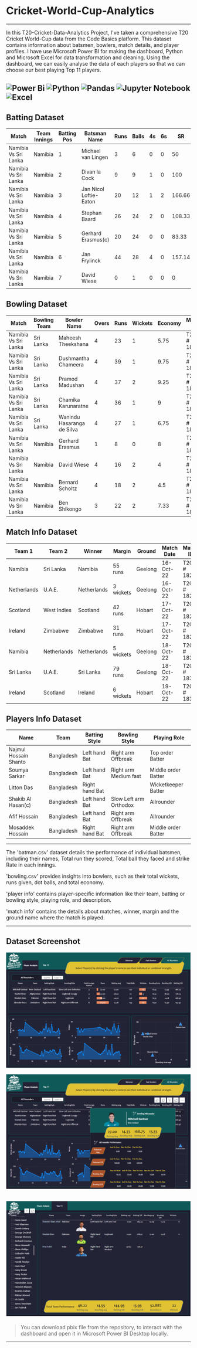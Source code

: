 
# Cricket-World-Cup-Analytics

---
In this T20-Cricket-Data-Analytics Project, I've taken a comprehensive T20 Cricket World-Cup data from the Code Basics platform. This dataset contains information about batsmen, bowlers, match details, and player profiles. I have use Microsoft Power BI for making the dashboard, Python and Microsoft Excel for data transformation and cleaning. Using the dashboard, we can easily analyse the data of each players so that we can choose our best playing Top 11 players.

![Power Bi](https://img.shields.io/badge/power_bi-F2C811?style=for-the-badge&logo=powerbi&logoColor=black)
![Python](https://img.shields.io/badge/python-3670A0?style=for-the-badge&logo=python&logoColor=ffdd54)
![Pandas](https://img.shields.io/badge/pandas-%23150458.svg?style=for-the-badge&logo=pandas&logoColor=white)
![Jupyter Notebook](https://img.shields.io/badge/jupyter-%23FA0F00.svg?style=for-the-badge&logo=jupyter&logoColor=white)
![Excel](https://img.shields.io/badge/excel-darkgreen.svg?style=for-the-badge&logo=x&logoColor=white)
---

## Batting Dataset

| Match                | Team Innings | Batting Pos | Batsman Name            | Runs | Balls | 4s | 6s | SR     | Match ID    |
|----------------------|--------------|-------------|-------------------------|------|-------|----|----|--------|-------------|
| Namibia Vs Sri Lanka | Namibia      | 1           | Michael van Lingen      | 3    | 6     | 0  | 0  | 50     | T20I # 1823 |
| Namibia Vs Sri Lanka | Namibia      | 2           | Divan la Cock           | 9    | 9     | 1  | 0  | 100    | T20I # 1823 |
| Namibia Vs Sri Lanka | Namibia      | 3           | Jan Nicol Loftie-Eaton  | 20   | 12    | 1  | 2  | 166.66 | T20I # 1823 |
| Namibia Vs Sri Lanka | Namibia      | 4           | Stephan Baard           | 26   | 24    | 2  | 0  | 108.33 | T20I # 1823 |
| Namibia Vs Sri Lanka | Namibia      | 5           | Gerhard Erasmus(c)      | 20   | 24    | 0  | 0  | 83.33  | T20I # 1823 |
| Namibia Vs Sri Lanka | Namibia      | 6           | Jan Frylinck            | 44   | 28    | 4  | 0  | 157.14 | T20I # 1823 |
| Namibia Vs Sri Lanka | Namibia      | 7           | David Wiese             | 0    | 1     | 0  | 0  | 0      | T20I # 1823 |

## Bowling Dataset

| Match               | Bowling Team | Bowler Name                | Overs | Runs | Wickets | Economy | Match ID    |
|---------------------|--------------|----------------------------|-------|------|---------|---------|-------------|
| Namibia Vs Sri Lanka | Sri Lanka    | Maheesh Theekshana          | 4     | 23   | 1       | 5.75    | T20I # 1823 |
| Namibia Vs Sri Lanka | Sri Lanka    | Dushmantha Chameera         | 4     | 39   | 1       | 9.75    | T20I # 1823 |
| Namibia Vs Sri Lanka | Sri Lanka    | Pramod Madushan             | 4     | 37   | 2       | 9.25    | T20I # 1823 |
| Namibia Vs Sri Lanka | Sri Lanka    | Chamika Karunaratne         | 4     | 36   | 1       | 9       | T20I # 1823 |
| Namibia Vs Sri Lanka | Sri Lanka    | Wanindu Hasaranga de Silva  | 4     | 27   | 1       | 6.75    | T20I # 1823 |
| Namibia Vs Sri Lanka | Namibia      | Gerhard Erasmus            | 1     | 8    | 0       | 8       | T20I # 1823 |
| Namibia Vs Sri Lanka | Namibia      | David Wiese                | 4     | 16   | 2       | 4       | T20I # 1823 |
| Namibia Vs Sri Lanka | Namibia      | Bernard Scholtz            | 4     | 18   | 2       | 4.5     | T20I # 1823 |
| Namibia Vs Sri Lanka | Namibia      | Ben Shikongo               | 3     | 22   | 2       | 7.33    | T20I # 1823 |

## Match Info Dataset

| Team 1           | Team 2         | Winner          | Margin       | Ground  | Match Date | Match ID    |
|------------------|-----------------|-----------------|--------------|---------|------------|-------------|
| Namibia          | Sri Lanka       | Namibia         | 55 runs      | Geelong | 16-Oct-22  | T20I # 1823 |
| Netherlands      | U.A.E.          | Netherlands     | 3 wickets    | Geelong | 16-Oct-22  | T20I # 1825 |
| Scotland         | West Indies     | Scotland        | 42 runs      | Hobart  | 17-Oct-22  | T20I # 1826 |
| Ireland          | Zimbabwe        | Zimbabwe        | 31 runs      | Hobart  | 17-Oct-22  | T20I # 1828 |
| Namibia          | Netherlands      | Netherlands     | 5 wickets   | Geelong | 18-Oct-22  | T20I # 1830 |
| Sri Lanka        | U.A.E.          | Sri Lanka       | 79 runs     | Geelong | 18-Oct-22  | T20I # 1832 |
| Ireland          | Scotland        | Ireland         | 6 wickets   | Hobart  | 19-Oct-22  | T20I # 1833 |

## Players Info Dataset

| Name                  | Team        | Batting Style   | Bowling Style           | Playing Role        |
|-----------------------|-------------|-----------------|-------------------------|---------------------|
| Najmul Hossain Shanto | Bangladesh  | Left hand Bat   | Right arm Offbreak      | Top order Batter    |
| Soumya Sarkar         | Bangladesh  | Left hand Bat   | Right arm Medium fast   | Middle order Batter |
| Litton Das            | Bangladesh  | Right hand Bat  |                         | Wicketkeeper Batter |
| Shakib Al Hasan(c)    | Bangladesh  | Left hand Bat   | Slow Left arm Orthodox  | Allrounder          |
| Afif Hossain          | Bangladesh  | Left hand Bat   | Right arm Offbreak      | Allrounder          |
| Mosaddek Hossain      | Bangladesh  | Right hand Bat  | Right arm Offbreak      | Middle order Batter |
---


The 'batman.csv' dataset details the performance of individual batsmen, including their names, Total run they scored, Total ball they faced and strike Rate in each innings.
 
'bowling.csv' provides insights into bowlers, such as their total wickets, runs given, dot balls, and total economy.

'player info' contains player-specific information like their team, batting or bowling style, playing role, and description.

'match info' contains the details about matches, winner, margin and the ground name where the match is played.


---
## Dataset Screenshot

![Alt Text](https://github.com/Muhammad1umer-tech/T20-Cricket-data-Analytics/blob/main/Dashboard-screenshots/Capture.PNG)

![Alt Text](https://github.com/Muhammad1umer-tech/T20-Cricket-data-Analytics/blob/main/Dashboard-screenshots/Capture2.PNG)

![Alt Text](https://github.com/Muhammad1umer-tech/T20-Cricket-data-Analytics/blob/main/Dashboard-screenshots/Capture1.PNG)
---
> You can download pbix file from the repository, to interact with the dashboard and open it in Microsoft Power BI Desktop locally.
---